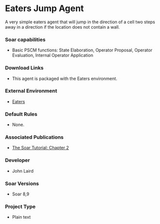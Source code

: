 # Eaters Jump Agent #
A very simple eaters agent that will jump in the direction of a cell two steps away in a direction if the location does not contain a wall.

### Soar capabilities ###
  * Basic PSCM functions: State Elaboration, Operator Proposal, Operator Evaluation, Internal Operator Application

### Download Links ###
  * This agent is packaged with the Eaters environment.

### External Environment ###
  * [Eaters](Domains_Eaters.md)

### Default Rules ###
  * None.

### Associated Publications ###
  * [The Soar Tutorial: Chapter 2](http://web.eecs.umich.edu/~soar/downloads/Documentation/SoarTutorial/Soar%20Tutorial%20Part%202.pdf)

### Developer ###
  * John Laird

### Soar Versions ###
  * Soar 8,9

### Project Type ###
  * Plain text